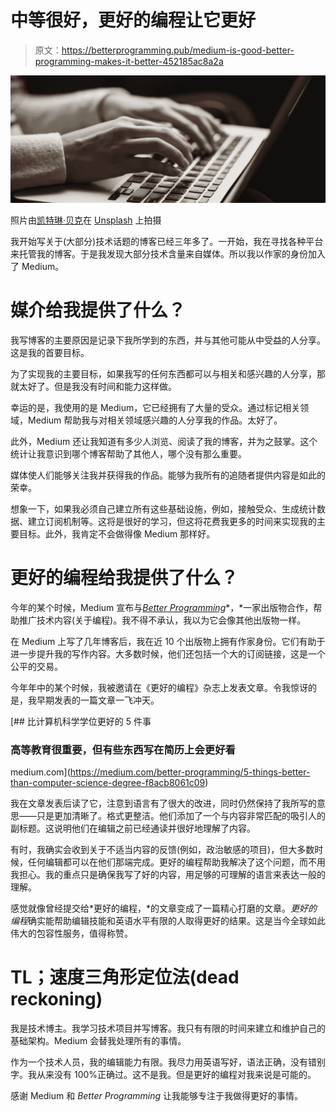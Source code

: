 # 中等很好，更好的编程让它更好

> 原文：<https://betterprogramming.pub/medium-is-good-better-programming-makes-it-better-452185ac8a2a>

![](img/fa707e6b7d8662397ad245289cbca0aa.png)

照片由[凯特琳·贝克](https://unsplash.com/@kaitlynbaker)在 [Unsplash](https://unsplash.com/photos/vZJdYl5JVXY) 上拍摄

我开始写关于(大部分)技术话题的博客已经三年多了。一开始，我在寻找各种平台来托管我的博客。于是我发现大部分技术含量来自媒体。所以我以作家的身份加入了 Medium。

# 媒介给我提供了什么？

我写博客的主要原因是记录下我所学到的东西，并与其他可能从中受益的人分享。这是我的首要目标。

为了实现我的主要目标，如果我写的任何东西都可以与相关和感兴趣的人分享，那就太好了。但是我没有时间和能力这样做。

幸运的是，我使用的是 Medium，它已经拥有了大量的受众。通过标记相关领域，Medium 帮助我与对相关领域感兴趣的人分享我的作品。太好了。

此外，Medium 还让我知道有多少人浏览、阅读了我的博客，并为之鼓掌。这个统计让我意识到哪个博客帮助了其他人，哪个没有那么重要。

媒体使人们能够关注我并获得我的作品。能够为我所有的追随者提供内容是如此的荣幸。

想象一下，如果我必须自己建立所有这些基础设施，例如，接触受众、生成统计数据、建立订阅机制等。这将是很好的学习，但这将花费我更多的时间来实现我的主要目标。此外，我肯定不会做得像 Medium 那样好。

# 更好的编程给我提供了什么？

今年的某个时候，Medium 宣布与[*Better Programming*](https://medium.com/better-programming)*，*一家出版物合作，帮助推广技术内容(关于编程)。我不得不承认，我以为它会像其他出版物一样。

在 Medium 上写了几年博客后，我在近 10 个出版物上拥有作家身份。它们有助于进一步提升我的写作内容。大多数时候，他们还包括一个大的订阅链接，这是一个公平的交易。

今年年中的某个时候，我被邀请在《更好的编程》杂志上发表文章。令我惊讶的是，我早期发表的一篇文章一飞冲天。

[](https://medium.com/better-programming/5-things-better-than-computer-science-degree-f8acb8061c09) [## 比计算机科学学位更好的 5 件事

### 高等教育很重要，但有些东西写在简历上会更好看

medium.com](https://medium.com/better-programming/5-things-better-than-computer-science-degree-f8acb8061c09) 

我在文章发表后读了它，注意到语言有了很大的改进，同时仍然保持了我所写的意思——只是更加清晰了。格式更整洁。他们添加了一个与内容非常匹配的吸引人的副标题。这说明他们在编辑之前已经通读并很好地理解了内容。

有时，我确实会收到关于不适当内容的反馈(例如，政治敏感的项目)，但大多数时候，任何编辑都可以在他们那端完成。更好的编程帮助我解决了这个问题，而不用我担心。我的重点只是确保我写了好的内容，用足够的可理解的语言来表达一般的理解。

感觉就像曾经提交给*更好的编程，*的文章变成了一篇精心打磨的文章。*更好的编程*确实能帮助编辑技能和英语水平有限的人取得更好的结果。这是当今全球如此伟大的包容性服务，值得称赞。

# TL；速度三角形定位法(dead reckoning)

我是技术博主。我学习技术项目并写博客。我只有有限的时间来建立和维护自己的基础架构。Medium 会替我处理所有的事情。

作为一个技术人员，我的编辑能力有限。我尽力用英语写好，语法正确，没有错别字。我从来没有 100%正确过。这不是我。但是更好的编程对我来说是可能的。

感谢 Medium 和 *Better Programming* 让我能够专注于我做得更好的事情。